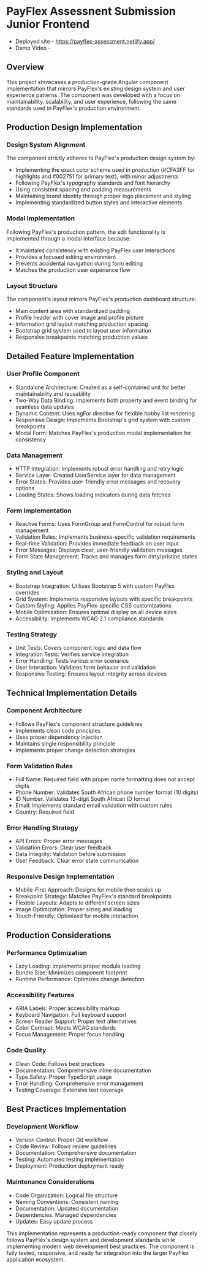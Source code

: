 # PayFlex Assessnent Submission Junior Frontend
- Deployed site - https://payflex-assessment.netlify.app/
- Demo Video - 

## Overview

This project showcases a production-grade Angular component implementation that mirrors PayFlex's existing design system and user experience patterns. The component was developed with a focus on maintainability, scalability, and user experience, following the same standards used in PayFlex's production environment.

## Production Design Implementation

### Design System Alignment
The component strictly adheres to PayFlex's production design system by:
- Implementing the exact color scheme used in production (#CFA3FF for highlights and #002751 for primary text), with minor adjustments
- Following PayFlex's typography standards and font hierarchy
- Using consistent spacing and padding measurements
- Maintaining brand identity through proper logo placement and styling
- Implementing standardized button styles and interactive elements

### Modal Implementation
Following PayFlex's production pattern, the edit functionality is implemented through a modal interface because:
- It maintains consistency with existing PayFlex user interactions
- Provides a focused editing environment
- Prevents accidental navigation during form editing
- Matches the production user experience flow

### Layout Structure
The component's layout mirrors PayFlex's production dashboard structure:
- Main content area with standardized padding
- Profile header with cover image and profile picture
- Information grid layout matching production spacing
- Bootstrap grid system used to layout user information
- Responsive breakpoints matching production values

## Detailed Feature Implementation

### User Profile Component
- Standalone Architecture: Created as a self-contained unit for better maintainability and reusability
- Two-Way Data Binding: Implements both property and event binding for seamless data updates
- Dynamic Content: Uses ngFor directive for flexible hobby list rendering
- Responsive Design: Implements Bootstrap's grid system with custom breakpoints
- Modal Form: Matches PayFlex's production modal implementation for consistency

### Data Management
- HTTP Integration: Implements robust error handling and retry logic
- Service Layer: Created UserService layer for data management
- Error States: Provides user-friendly error messages and recovery options
- Loading States: Shows loading indicators during data fetches

### Form Implementation
- Reactive Forms: Uses FormGroup and FormControl for robust form management
- Validation Rules: Implements business-specific validation requirements
- Real-time Validation: Provides immediate feedback on user input
- Error Messages: Displays clear, user-friendly validation messages
- Form State Management: Tracks and manages form dirty/pristine states

### Styling and Layout
- Bootstrap Integration: Utilizes Bootstrap 5 with custom PayFlex overrides
- Grid System: Implements responsive layouts with specific breakpoints
- Custom Styling: Applies PayFlex-specific CSS customizations
- Mobile Optimization: Ensures optimal display on all device sizes
- Accessibility: Implements WCAG 2.1 compliance standards

### Testing Strategy
- Unit Tests: Covers component logic and data flow
- Integration Tests: Verifies service integration
- Error Handling: Tests various error scenarios
- User Interaction: Validates form behavior and validation
- Responsive Testing: Ensures layout integrity across devices

## Technical Implementation Details

### Component Architecture
- Follows PayFlex's component structure guidelines
- Implements clean code principles
- Uses proper dependency injection
- Maintains single responsibility principle
- Implements proper change detection strategies

### Form Validation Rules
- Full Name: Required field with proper name formatting does not accept digits
- Phone Number: Validates South African phone number format (10 digits)
- ID Number: Validates 13-digit South African ID format
- Email: Implements standard email validation with custom rules
- Country: Required field

### Error Handling Strategy
- API Errors: Proper error messages
- Validation Errors: Clear user feedback
- Data Integrity: Validation before submission
- User Feedback: Clear error state communication

### Responsive Design Implementation
- Mobile-First Approach: Designs for mobile then scales up
- Breakpoint Strategy: Matches PayFlex's standard breakpoints
- Flexible Layouts: Adapts to different screen sizes
- Image Optimization: Proper sizing and loading
- Touch-Friendly: Optimized for mobile interaction

## Production Considerations

### Performance Optimization
- Lazy Loading: Implements proper module loading
- Bundle Size: Minimizes component footprint
- Runtime Performance: Optimizes change detection

### Accessibility Features
- ARIA Labels: Proper accessibility markup
- Keyboard Navigation: Full keyboard support
- Screen Reader Support: Proper text alternatives
- Color Contrast: Meets WCAG standards
- Focus Management: Proper focus handling

### Code Quality
- Clean Code: Follows best practices
- Documentation: Comprehensive inline documentation
- Type Safety: Proper TypeScript usage
- Error Handling: Comprehensive error management
- Testing Coverage: Extensive test coverage

## Best Practices Implementation

### Development Workflow
- Version Control: Proper Git workflow
- Code Review: Follows review guidelines
- Documentation: Comprehensive documentation
- Testing: Automated testing implementation
- Deployment: Production deployment ready

### Maintenance Considerations
- Code Organization: Logical file structure
- Naming Conventions: Consistent naming
- Documentation: Updated documentation
- Dependencies: Managed dependencies
- Updates: Easy update process

This implementation represents a production-ready component that closely follows PayFlex's design system and development standards while implementing modern web development best practices. The component is fully tested, responsive, and ready for integration into the larger PayFlex application ecosystem.